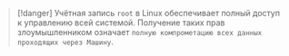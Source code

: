 
> [!danger] 
> Учётная запись `root` в Linux обеспечивает полный доступ к управлению всей системой. Получение таких прав злоумышленником означает `полную компрометацию всех данных проходящих через Машину`.
 

